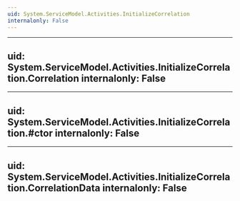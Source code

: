 ```yaml
---
uid: System.ServiceModel.Activities.InitializeCorrelation
internalonly: False
---
```


---
uid: System.ServiceModel.Activities.InitializeCorrelation.Correlation
internalonly: False
---

---
uid: System.ServiceModel.Activities.InitializeCorrelation.#ctor
internalonly: False
---

---
uid: System.ServiceModel.Activities.InitializeCorrelation.CorrelationData
internalonly: False
---
